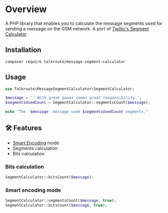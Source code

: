 # Overview
A PHP library that enables you to calculate the message segments used for sending a message on the GSM network. A port of [Twillio's Segment Calculator](https://github.com/TwilioDevEd/message-segment-calculator).

## Installation
```shell
composer require talkroute/message-segment-calculator
```

## Usage
```php
use Talkroute\MessageSegmentCalculator\SegmentCalculator;

$message = '💡 With great power comes great responsibility.';
$segmentsUsedCount = SegmentCalculator::segmentsCount($message);

echo "The '$message' message used $segmentsUsedCount segments."
```

## 🛠️ Features
* [Smart Encoding](https://www.twilio.com/docs/messaging/services#smart-encoding) mode
* Segments calculation
* Bits calculation

### Bits calculation
```php
SegmentCalculator::bitsCount($message);
```

### Smart encoding mode
```php
SegmentCalculator::segmentsCount($message, true);
SegmentCalculator::bitsCount($message, true);
```

